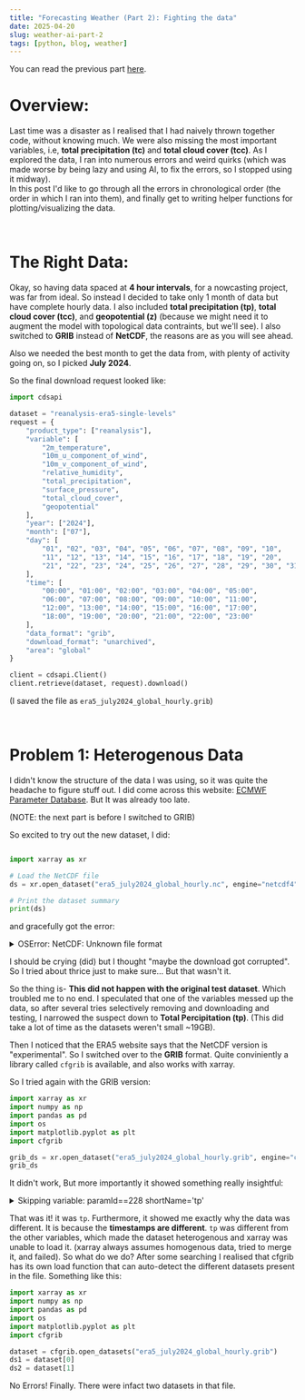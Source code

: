```yaml
---
title: "Forecasting Weather (Part 2): Fighting the data"
date: 2025-04-20
slug: weather-ai-part-2
tags: [python, blog, weather]
---
```


You can read the previous part [here](weather-ai-part-1.html).

# Overview:
Last time was a disaster as I realised that I had naively thrown together code, without knowing much. We were also missing the most important variables, i.e, **total precipitation (tc)** and **total cloud cover (tcc)**. As I explored the data, I ran into numerous errors and weird quirks (which was made worse by being lazy and using AI, to fix the errors, so I stopped using it midway).  
In this post I'd like to go through all the errors in chronological order (the order in which I ran into them), and finally get to writing helper functions for plotting/visualizing the data.

<br>

# The Right Data:
Okay, so having data spaced at **4 hour intervals**, for a nowcasting project, was far from ideal. So instead I decided to take only 1 month of data but have complete hourly data.
I also included **total precipitation (tp)**, **total cloud cover (tcc)**, and **geopotential (z)** (because we might need it to augment the model with topological data contraints, but we'll see).
I also switched to **GRIB** instead of **NetCDF**, the reasons are as you will see ahead.

Also we needed the best month to get the data from, with plenty of activity going on, so I picked **July 2024**.

So the final download request looked like:

```python
import cdsapi

dataset = "reanalysis-era5-single-levels"
request = {
    "product_type": ["reanalysis"],
    "variable": [
        "2m_temperature",
        "10m_u_component_of_wind",
        "10m_v_component_of_wind",
        "relative_humidity",
        "total_precipitation",
        "surface_pressure",
        "total_cloud_cover",
        "geopotential"
    ],
    "year": ["2024"],
    "month": ["07"],
    "day": [
        "01", "02", "03", "04", "05", "06", "07", "08", "09", "10",
        "11", "12", "13", "14", "15", "16", "17", "18", "19", "20",
        "21", "22", "23", "24", "25", "26", "27", "28", "29", "30", "31"
    ],
    "time": [
        "00:00", "01:00", "02:00", "03:00", "04:00", "05:00",
        "06:00", "07:00", "08:00", "09:00", "10:00", "11:00",
        "12:00", "13:00", "14:00", "15:00", "16:00", "17:00",
        "18:00", "19:00", "20:00", "21:00", "22:00", "23:00"
    ],
    "data_format": "grib",
    "download_format": "unarchived",
    "area": "global"
}

client = cdsapi.Client()
client.retrieve(dataset, request).download()

```

(I saved the file as `era5_july2024_global_hourly.grib`)    

<br>

# Problem 1: Heterogenous Data  
I didn't know the structure of the data I was using, so it was quite the headache to figure stuff out. I did come across this website: [ECMWF Parameter Database](https://codes.ecmwf.int/grib/param-db/). But It was already too late. 

(NOTE: the next part is before I switched to GRIB)

So excited to try out the new dataset, I did:

```python

import xarray as xr

# Load the NetCDF file
ds = xr.open_dataset("era5_july2024_global_hourly.nc", engine="netcdf4")

# Print the dataset summary
print(ds)

```

and gracefully got the error:

<div class="error-block">
<details>
<summary>OSError: NetCDF: Unknown file format</summary>
<pre>
---------------------------------------------------------------------------
KeyError                                  Traceback (most recent call last)
File c:\Users\*****\AppData\Local\Programs\Python\Python312\Lib\site-packages\xarray\backends\file_manager.py:211, in CachingFileManager._acquire_with_cache_info(self, needs_lock)
    210 try:
--> 211     file = self._cache[self._key]
    212 except KeyError:

File c:\Users\*****\AppData\Local\Programs\Python\Python312\Lib\site-packages\xarray\backends\lru_cache.py:56, in LRUCache.__getitem__(self, key)
    55 with self._lock:
---> 56     value = self._cache[key]
    57     self._cache.move_to_end(key)

KeyError: [<class 'netCDF4._netCDF4.Dataset'>, ('c:\\dev\\weather\\era5_july2024_global_hourly.nc',), 'r', (('clobber', True), ('diskless', False), ('format', 'NETCDF4'), ('persist', False)), 'df0025b7-69bf-4128-8320-5d00cce38840']

During handling of the above exception, another exception occurred:

OSError                                   Traceback (most recent call last)
Cell In[4], line 4
    1 import xarray as xr
    3 # Load the NetCDF file
----> 4 ds = xr.open_dataset("era5_july2024_global_hourly.nc", engine="netcdf4")
    6 # Print the dataset summary
    7 print(ds)

File c:\Users\*****\AppData\Local\Programs\Python\Python312\Lib\site-packages\xarray\backends\api.py:687, in open_dataset(filename_or_obj, engine, chunks, cache, decode_cf, mask_and_scale, decode_times, decode_timedelta, use_cftime, concat_characters, decode_coords, drop_variables, inline_array, chunked_array_type, from_array_kwargs, backend_kwargs, **kwargs)
    675 decoders = _resolve_decoders_kwargs(
    676     decode_cf,
    677     open_backend_dataset_parameters=backend.open_dataset_parameters,
(...)
    683     decode_coords=decode_coords,
    684 )
    686 overwrite_encoded_chunks = kwargs.pop("overwrite_encoded_chunks", None)
--> 687 backend_ds = backend.open_dataset(
    688     filename_or_obj,
    689     drop_variables=drop_variables,
    690     **decoders,
    691     **kwargs,
    692 )
    693 ds = _dataset_from_backend_dataset(
    694     backend_ds,
    695     filename_or_obj,
(...)
    705     **kwargs,
    706 )
    707 return ds

File c:\Users\*****\AppData\Local\Programs\Python\Python312\Lib\site-packages\xarray\backends\netCDF4_.py:666, in NetCDF4BackendEntrypoint.open_dataset(self, filename_or_obj, mask_and_scale, decode_times, concat_characters, decode_coords, drop_variables, use_cftime, decode_timedelta, group, mode, format, clobber, diskless, persist, auto_complex, lock, autoclose)
    644 def open_dataset(
    645     self,
    646     filename_or_obj: str | os.PathLike[Any] | ReadBuffer | AbstractDataStore,
(...)
    663     autoclose=False,
    664 ) -> Dataset:
    665     filename_or_obj = _normalize_path(filename_or_obj)
--> 666     store = NetCDF4DataStore.open(
    667         filename_or_obj,
    668         mode=mode,
    669         format=format,
    670         group=group,
    671         clobber=clobber,
    672         diskless=diskless,
    673         persist=persist,
    674         auto_complex=auto_complex,
    675         lock=lock,
    676         autoclose=autoclose,
    677     )
    679     store_entrypoint = StoreBackendEntrypoint()
    680     with close_on_error(store):

File c:\Users\*****\AppData\Local\Programs\Python\Python312\Lib\site-packages\xarray\backends\netCDF4_.py:452, in NetCDF4DataStore.open(cls, filename, mode, format, group, clobber, diskless, persist, auto_complex, lock, lock_maker, autoclose)
    448     kwargs["auto_complex"] = auto_complex
    449 manager = CachingFileManager(
    450     netCDF4.Dataset, filename, mode=mode, kwargs=kwargs
    451 )
--> 452 return cls(manager, group=group, mode=mode, lock=lock, autoclose=autoclose)

File c:\Users\*****\AppData\Local\Programs\Python\Python312\Lib\site-packages\xarray\backends\netCDF4_.py:393, in NetCDF4DataStore.__init__(self, manager, group, mode, lock, autoclose)
    391 self._group = group
    392 self._mode = mode
--> 393 self.format = self.ds.data_model
    394 self._filename = self.ds.filepath()
    395 self.is_remote = is_remote_uri(self._filename)

File c:\Users\*****\AppData\Local\Programs\Python\Python312\Lib\site-packages\xarray\backends\netCDF4_.py:461, in NetCDF4DataStore.ds(self)
    459 @property
    460 def ds(self):
--> 461     return self._acquire()

File c:\Users\*****\AppData\Local\Programs\Python\Python312\Lib\site-packages\xarray\backends\netCDF4_.py:455, in NetCDF4DataStore._acquire(self, needs_lock)
    454 def _acquire(self, needs_lock=True):
--> 455     with self._manager.acquire_context(needs_lock) as root:
    456         ds = _nc4_require_group(root, self._group, self._mode)
    457     return ds

File c:\Users\*****\AppData\Local\Programs\Python\Python312\Lib\contextlib.py:137, in _GeneratorContextManager.__enter__(self)
    135 del self.args, self.kwds, self.func
    136 try:
--> 137     return next(self.gen)
    138 except StopIteration:
    139     raise RuntimeError("generator didn't yield") from None

File c:\Users\*****\AppData\Local\Programs\Python\Python312\Lib\site-packages\xarray\backends\file_manager.py:199, in CachingFileManager.acquire_context(self, needs_lock)
    196 @contextlib.contextmanager
    197 def acquire_context(self, needs_lock=True):
    198     """Context manager for acquiring a file."""
--> 199     file, cached = self._acquire_with_cache_info(needs_lock)
    200     try:
    201         yield file

File c:\Users\*****\AppData\Local\Programs\Python\Python312\Lib\site-packages\xarray\backends\file_manager.py:217, in CachingFileManager._acquire_with_cache_info(self, needs_lock)
    215     kwargs = kwargs.copy()
    216     kwargs["mode"] = self._mode
--> 217 file = self._opener(*self._args, **kwargs)
    218 if self._mode == "w":
    219     # ensure file doesn't get overridden when opened again
    220     self._mode = "a"

File src\\netCDF4\\_netCDF4.pyx:2521, in netCDF4._netCDF4.Dataset.__init__()

File src\\netCDF4\\_netCDF4.pyx:2158, in netCDF4._netCDF4._ensure_nc_success()

**OSError: [Errno -51] NetCDF: Unknown file format: 'c:\\dev\\weather\\era5_july2024_global_hourly.nc'**

</pre>
</details>
</div>

I should be crying (did) but I thought "maybe the download got corrupted". So I tried about thrice just to make sure... But that wasn't it. 

So the thing is- **This did not happen with the original test dataset**. Which troubled me to no end. I speculated that one of the variables messed up the data, so after several tries selectively removing and downloading and testing, I narrowed the suspect down to **Total Percipitation (tp)**. (This did take a lot of time as the datasets weren't small ~19GB).
  
Then I noticed that the ERA5 website says that the NetCDF version is "experimental". So I switched over to the **GRIB** format. 
Quite conviniently a library called `cfgrib` is available, and also works with xarray.

So I tried again with the GRIB version:   

```python
import xarray as xr
import numpy as np
import pandas as pd
import os
import matplotlib.pyplot as plt
import cfgrib

grib_ds = xr.open_dataset("era5_july2024_global_hourly.grib", engine="cfgrib")
grib_ds
```

It didn't work, But more importantly it showed something really insightful:

<div class="error-block">
<details>
<summary>Skipping variable: paramId==228 shortName='tp'</summary>
<pre>
skipping variable: paramId==228 shortName='tp'
Traceback (most recent call last):
  File "c:\Users\*****\anaconda3\envs\era5_env\Lib\site-packages\cfgrib\dataset.py", line 725, in build_dataset_components
    dict_merge(variables, coord_vars)
  File "c:\Users\*****\anaconda3\envs\era5_env\Lib\site-packages\cfgrib\dataset.py", line 641, in dict_merge
    raise DatasetBuildError(
cfgrib.dataset.DatasetBuildError: key present and new value is different: key='time' value=Variable(dimensions=('time',), data=array([1719792000, 1719795600, 1719799200, 1719802800, 1719806400,
       1719810000, 1719813600, 1719817200, 1719820800, 1719824400,
       1719828000, 1719831600, 1719835200, 1719838800, 1719842400,
       1719846000, 1719849600, 1719853200, 1719856800, 1719860400,
       1719864000, 1719867600, 1719871200, 1719874800, 1719878400,
       1719882000, 1719885600, 1719889200, 1719892800, 1719896400,
       1719900000, 1719903600, 1719907200, 1719910800, 1719914400,
       1719918000, 1719921600, 1719925200, 1719928800, 1719932400,
       1719936000, 1719939600, 1719943200, 1719946800, 1719950400,
       1719954000, 1719957600, 1719961200, 1719964800, 1719968400,
       1719972000, 1719975600, 1719979200, 1719982800, 1719986400,
       1719990000, 1719993600, 1719997200, 1720000800, 1720004400,
       1720008000, 1720011600, 1720015200, 1720018800, 1720022400,
       1720026000, 1720029600, 1720033200, 1720036800, 1720040400,
       1720044000, 1720047600, 1720051200, 1720054800, 1720058400,
       1720062000, 1720065600, 1720069200, 1720072800, 1720076400,
       1720080000, 1720083600, 1720087200, 1720090800, 1720094400,
       1720098000, 1720101600, 1720105200, 1720108800, 1720112400,
       1720116000, 1720119600, 1720123200, 1720126800, 1720130400,
       1720134000, 1720137600, 1720141200, 1720144800, 1720148400,
       1720152000, 1720155600, 1720159200, 1720162800, 1720166400,
       1720170000, 1720173600, 1720177200, 1720180800, 1720184400,
       1720188000, 1720191600, 1720195200, 1720198800, 1720202400,
       1720206000, 1720209600, 1720213200, 1720216800, 1720220400,
       1720224000, 1720227600, 1720231200, 1720234800, 1720238400,
       1720242000, 1720245600, 1720249200, 1720252800, 1720256400,
       1720260000, 1720263600, 1720267200, 1720270800, 1720274400,
       1720278000, 1720281600, 1720285200, 1720288800, 1720292400,
       1720296000, 1720299600, 1720303200, 1720306800, 1720310400,
       1720314000, 1720317600, 1720321200, 1720324800, 1720328400,
       1720332000, 1720335600, 1720339200, 1720342800, 1720346400,
       1720350000, 1720353600, 1720357200, 1720360800, 1720364400,
       1720368000, 1720371600, 1720375200, 1720378800, 1720382400,
       1720386000, 1720389600, 1720393200, 1720396800, 1720400400,
       1720404000, 1720407600, 1720411200, 1720414800, 1720418400,
       1720422000, 1720425600, 1720429200, 1720432800, 1720436400,
       1720440000, 1720443600, 1720447200, 1720450800, 1720454400,
       1720458000, 1720461600, 1720465200, 1720468800, 1720472400,
       1720476000, 1720479600, 1720483200, 1720486800, 1720490400,
       1720494000, 1720497600, 1720501200, 1720504800, 1720508400,
       1720512000, 1720515600, 1720519200, 1720522800, 1720526400,
       1720530000, 1720533600, 1720537200, 1720540800, 1720544400,
       1720548000, 1720551600, 1720555200, 1720558800, 1720562400,
       1720566000, 1720569600, 1720573200, 1720576800, 1720580400,
       1720584000, 1720587600, 1720591200, 1720594800, 1720598400,
       1720602000, 1720605600, 1720609200, 1720612800, 1720616400,
       1720620000, 1720623600, 1720627200, 1720630800, 1720634400,
       1720638000, 1720641600, 1720645200, 1720648800, 1720652400,
       1720656000, 1720659600, 1720663200, 1720666800, 1720670400,
       1720674000, 1720677600, 1720681200, 1720684800, 1720688400,
       1720692000, 1720695600, 1720699200, 1720702800, 1720706400,
       1720710000, 1720713600, 1720717200, 1720720800, 1720724400,
       1720728000, 1720731600, 1720735200, 1720738800, 1720742400,
       1720746000, 1720749600, 1720753200, 1720756800, 1720760400,
       1720764000, 1720767600, 1720771200, 1720774800, 1720778400,
       1720782000, 1720785600, 1720789200, 1720792800, 1720796400,
       1720800000, 1720803600, 1720807200, 1720810800, 1720814400,
       1720818000, 1720821600, 1720825200, 1720828800, 1720832400,
       1720836000, 1720839600, 1720843200, 1720846800, 1720850400,
       1720854000, 1720857600, 1720861200, 1720864800, 1720868400,
       1720872000, 1720875600, 1720879200, 1720882800, 1720886400,
       1720890000, 1720893600, 1720897200, 1720900800, 1720904400,
       1720908000, 1720911600, 1720915200, 1720918800, 1720922400,
       1720926000, 1720929600, 1720933200, 1720936800, 1720940400,
       1720944000, 1720947600, 1720951200, 1720954800, 1720958400,
       1720962000, 1720965600, 1720969200, 1720972800, 1720976400,
       1720980000, 1720983600, 1720987200, 1720990800, 1720994400,
       1720998000, 1721001600, 1721005200, 1721008800, 1721012400,
       1721016000, 1721019600, 1721023200, 1721026800, 1721030400,
       1721034000, 1721037600, 1721041200, 1721044800, 1721048400,
       1721052000, 1721055600, 1721059200, 1721062800, 1721066400,
       1721070000, 1721073600, 1721077200, 1721080800, 1721084400,
       1721088000, 1721091600, 1721095200, 1721098800, 1721102400,
       1721106000, 1721109600, 1721113200, 1721116800, 1721120400,
       1721124000, 1721127600, 1721131200, 1721134800, 1721138400,
       1721142000, 1721145600, 1721149200, 1721152800, 1721156400,
       1721160000, 1721163600, 1721167200, 1721170800, 1721174400,
       1721178000, 1721181600, 1721185200, 1721188800, 1721192400,
       1721196000, 1721199600, 1721203200, 1721206800, 1721210400,
       1721214000, 1721217600, 1721221200, 1721224800, 1721228400,
       1721232000, 1721235600, 1721239200, 1721242800, 1721246400,
       1721250000, 1721253600, 1721257200, 1721260800, 1721264400,
       1721268000, 1721271600, 1721275200, 1721278800, 1721282400,
       1721286000, 1721289600, 1721293200, 1721296800, 1721300400,
       1721304000, 1721307600, 1721311200, 1721314800, 1721318400,
       1721322000, 1721325600, 1721329200, 1721332800, 1721336400,
       1721340000, 1721343600, 1721347200, 1721350800, 1721354400,
       1721358000, 1721361600, 1721365200, 1721368800, 1721372400,
       1721376000, 1721379600, 1721383200, 1721386800, 1721390400,
       1721394000, 1721397600, 1721401200, 1721404800, 1721408400,
       1721412000, 1721415600, 1721419200, 1721422800, 1721426400,
       1721430000, 1721433600, 1721437200, 1721440800, 1721444400,
       1721448000, 1721451600, 1721455200, 1721458800, 1721462400,
       1721466000, 1721469600, 1721473200, 1721476800, 1721480400,
       1721484000, 1721487600, 1721491200, 1721494800, 1721498400,
       1721502000, 1721505600, 1721509200, 1721512800, 1721516400,
       1721520000, 1721523600, 1721527200, 1721530800, 1721534400,
       1721538000, 1721541600, 1721545200, 1721548800, 1721552400,
       1721556000, 1721559600, 1721563200, 1721566800, 1721570400,
       1721574000, 1721577600, 1721581200, 1721584800, 1721588400,
       1721592000, 1721595600, 1721599200, 1721602800, 1721606400,
       1721610000, 1721613600, 1721617200, 1721620800, 1721624400,
       1721628000, 1721631600, 1721635200, 1721638800, 1721642400,
       1721646000, 1721649600, 1721653200, 1721656800, 1721660400,
       1721664000, 1721667600, 1721671200, 1721674800, 1721678400,
       1721682000, 1721685600, 1721689200, 1721692800, 1721696400,
       1721700000, 1721703600, 1721707200, 1721710800, 1721714400,
       1721718000, 1721721600, 1721725200, 1721728800, 1721732400,
       1721736000, 1721739600, 1721743200, 1721746800, 1721750400,
       1721754000, 1721757600, 1721761200, 1721764800, 1721768400,
       1721772000, 1721775600, 1721779200, 1721782800, 1721786400,
       1721790000, 1721793600, 1721797200, 1721800800, 1721804400,
       1721808000, 1721811600, 1721815200, 1721818800, 1721822400,
       1721826000, 1721829600, 1721833200, 1721836800, 1721840400,
       1721844000, 1721847600, 1721851200, 1721854800, 1721858400,
       1721862000, 1721865600, 1721869200, 1721872800, 1721876400,
       1721880000, 1721883600, 1721887200, 1721890800, 1721894400,
       1721898000, 1721901600, 1721905200, 1721908800, 1721912400,
       1721916000, 1721919600, 1721923200, 1721926800, 1721930400,
       1721934000, 1721937600, 1721941200, 1721944800, 1721948400,
       1721952000, 1721955600, 1721959200, 1721962800, 1721966400,
       1721970000, 1721973600, 1721977200, 1721980800, 1721984400,
       1721988000, 1721991600, 1721995200, 1721998800, 1722002400,
       1722006000, 1722009600, 1722013200, 1722016800, 1722020400,
       1722024000, 1722027600, 1722031200, 1722034800, 1722038400,
       1722042000, 1722045600, 1722049200, 1722052800, 1722056400,
       1722060000, 1722063600, 1722067200, 1722070800, 1722074400,
       1722078000, 1722081600, 1722085200, 1722088800, 1722092400,
       1722096000, 1722099600, 1722103200, 1722106800, 1722110400,
       1722114000, 1722117600, 1722121200, 1722124800, 1722128400,
       1722132000, 1722135600, 1722139200, 1722142800, 1722146400,
       1722150000, 1722153600, 1722157200, 1722160800, 1722164400,
       1722168000, 1722171600, 1722175200, 1722178800, 1722182400,
       1722186000, 1722189600, 1722193200, 1722196800, 1722200400,
       1722204000, 1722207600, 1722211200, 1722214800, 1722218400,
       1722222000, 1722225600, 1722229200, 1722232800, 1722236400,
       1722240000, 1722243600, 1722247200, 1722250800, 1722254400,
       1722258000, 1722261600, 1722265200, 1722268800, 1722272400,
       1722276000, 1722279600, 1722283200, 1722286800, 1722290400,
       1722294000, 1722297600, 1722301200, 1722304800, 1722308400,
       1722312000, 1722315600, 1722319200, 1722322800, 1722326400,
       1722330000, 1722333600, 1722337200, 1722340800, 1722344400,
       1722348000, 1722351600, 1722355200, 1722358800, 1722362400,
       1722366000, 1722369600, 1722373200, 1722376800, 1722380400,
       1722384000, 1722387600, 1722391200, 1722394800, 1722398400,
       1722402000, 1722405600, 1722409200, 1722412800, 1722416400,
       1722420000, 1722423600, 1722427200, 1722430800, 1722434400,
       1722438000, 1722441600, 1722445200, 1722448800, 1722452400,
       1722456000, 1722459600, 1722463200, 1722466800])) new_value=Variable(dimensions=('time',), data=array([1719770400, 1719813600, 1719856800, 1719900000, 1719943200,
       1719986400, 1720029600, 1720072800, 1720116000, 1720159200,
       1720202400, 1720245600, 1720288800, 1720332000, 1720375200,
       1720418400, 1720461600, 1720504800, 1720548000, 1720591200,
       1720634400, 1720677600, 1720720800, 1720764000, 1720807200,
       1720850400, 1720893600, 1720936800, 1720980000, 1721023200,
       1721066400, 1721109600, 1721152800, 1721196000, 1721239200,
       1721282400, 1721325600, 1721368800, 1721412000, 1721455200,
       1721498400, 1721541600, 1721584800, 1721628000, 1721671200,
       1721714400, 1721757600, 1721800800, 1721844000, 1721887200,
       1721930400, 1721973600, 1722016800, 1722060000, 1722103200,
       1722146400, 1722189600, 1722232800, 1722276000, 1722319200,
       1722362400, 1722405600, 1722448800]))
</pre>
</details>
</div>

That was it! it was `tp`. Furthermore, it showed me exactly why the data was different. It is because the **timestamps are different**. `tp` was different from the other variables, which made the dataset heterogenous and xarray was unable to load it. (xarray always assumes homogenous data, tried to merge it, and failed).
So what do we do? After some searching I realised that cfgrib has its own load function that can auto-detect the different datasets present in the file. Something like this:

```python
import xarray as xr
import numpy as np
import pandas as pd
import os
import matplotlib.pyplot as plt
import cfgrib

dataset = cfgrib.open_datasets("era5_july2024_global_hourly.grib")
ds1 = dataset[0]
ds2 = dataset[1]

```

No Errors! Finally. There were infact two datasets in that file.




